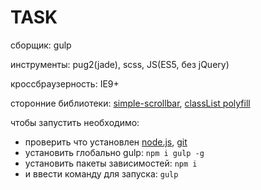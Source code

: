 # TASK
сборщик: gulp

инструменты: pug2(jade), scss, JS(ES5, без jQuery)

кроссбраузерность: IE9+

сторонние библиотеки: [simple-scrollbar](ithub.com/buzinas/simple-scrollbar), [classList polyfill](github.com/eligrey/classList.js/)


чтобы запустить необходимо:
* проверить что установлен [node.js](nodejs.org/), [git](git-scm.com/)
* установить глобально gulp:  ```npm i gulp -g ```
* установить пакеты зависимостей:  ```npm i```
* и ввести команду для запуска: ```gulp  ```
